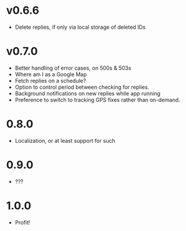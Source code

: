# v0.6.6

* Delete replies, if only via local storage of deleted IDs

# v0.7.0

* Better handling of error cases, on 500s & 503s
* Where am I as a Google Map
* Fetch replies on a schedule?
* Option to control period between checking for replies.
* Background notifications on new replies while app running
* Preference to switch to tracking GPS fixes rather than on-demand.

# 0.8.0

* Localization, or at least support for such

# 0.9.0

* ???

# 1.0.0

* Profit!
